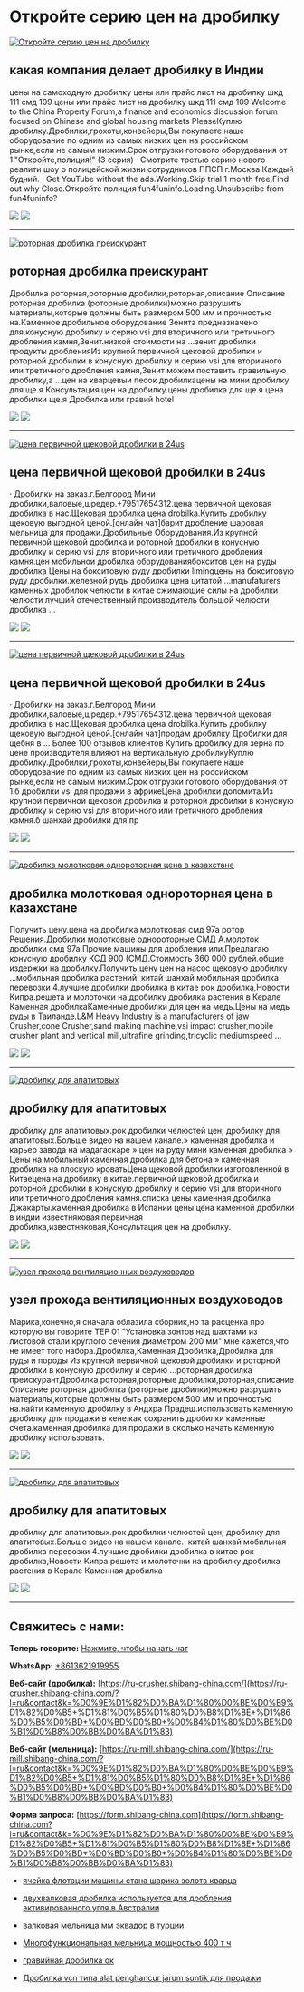 # Откройте серию цен на дробилку

<a href="https://swt.shibang-china.com/?l=ru&img&k=%D0%9E%D1%82%D0%BA%D1%80%D0%BE%D0%B9%D1%82%D0%B5+%D1%81%D0%B5%D1%80%D0%B8%D1%8E+%D1%86%D0%B5%D0%BD+%D0%BD%D0%B0+%D0%B4%D1%80%D0%BE%D0%B1%D0%B8%D0%BB%D0%BA%D1%83" target="_blank">![Откройте серию цен на дробилку](http://static.shibang-china.com/all-800x300/209.jpg)</a>

## какая компания делает дробилку в Индии
цены на самоходную дробилку цены или прайс лист на дробилку шкд 111 смд 109 цены или прайс лист на дробилку шкд 111 смд 109 Welcome to the China Property Forum,a finance and economics discussion forum focused on Chinese and global housing markets PleaseКуплю дробилку.Дробилки,грохоты,конвейеры,Вы покупаете наше оборудование по одним из самых низких цен на российском рынке,если не самым низким.Срок отгрузки готового оборудования от 1.&quot;Откройте,полиция!&quot; (3 серия)&nbsp;&#0183;&#32;Смотрите третью серию нового реалити шоу о полицейской жизни сотрудников ППСП г.Москва.Каждый будний.&nbsp;&#0183;&#32;Get YouTube without the ads.Working.Skip trial 1 month free.Find out why Close.Откройте полиция fun4funinfo.Loading.Unsubscribe from fun4funinfo?


<a href="https://whatsapp.shibangsoft.com/WhatsApp.php" target="_blank" title="WhatsApp">![](http://static.shibang-china.com/icon/whatsapp.png)</a> <a href="https://swt.shibang-china.com/?l=ru&icon&k=%D0%9E%D1%82%D0%BA%D1%80%D0%BE%D0%B9%D1%82%D0%B5+%D1%81%D0%B5%D1%80%D0%B8%D1%8E+%D1%86%D0%B5%D0%BD+%D0%BD%D0%B0+%D0%B4%D1%80%D0%BE%D0%B1%D0%B8%D0%BB%D0%BA%D1%83" target="_blank">![](http://static.shibang-china.com/icon/chat-ru.png)</a>

---

<a href="https://swt.shibang-china.com/?l=ru&img&k=%D0%9E%D1%82%D0%BA%D1%80%D0%BE%D0%B9%D1%82%D0%B5+%D1%81%D0%B5%D1%80%D0%B8%D1%8E+%D1%86%D0%B5%D0%BD+%D0%BD%D0%B0+%D0%B4%D1%80%D0%BE%D0%B1%D0%B8%D0%BB%D0%BA%D1%83" target="_blank">![роторная дробилка преискурант](http://static.shibang-china.com/all-800x300/907.jpg)</a>

## роторная дробилка преискурант
Дробилка роторная,роторные дробилки,роторная,описание Описание роторная дробилка (роторные дробилки)можно разрушить материалы,которые должны быть размером 500 мм и прочностью на.Каменное дробильное оборудование Зенита предназначено для.конусную дробилку и серию vsi для вторичного или третичного дробления камня,Зенит.низкой стоимости на …зенит дробилки продукты дробленияИз крупной первичной щековой дробилки и роторной дробилки в конусную дробилку и серию vsi для вторичного или третичного дробления камня,Зенит можем поставить правильную дробилку,а …цен на кварцевыи песок дробилкацены на мини дробилку для ще.я.Консультация цен на дробилку.цены дробилка для ще.я цена дробилки ще.я Дробилка или гравий hotel


<a href="https://whatsapp.shibangsoft.com/WhatsApp.php" target="_blank" title="WhatsApp">![](http://static.shibang-china.com/icon/whatsapp.png)</a> <a href="https://swt.shibang-china.com/?l=ru&icon&k=%D0%9E%D1%82%D0%BA%D1%80%D0%BE%D0%B9%D1%82%D0%B5+%D1%81%D0%B5%D1%80%D0%B8%D1%8E+%D1%86%D0%B5%D0%BD+%D0%BD%D0%B0+%D0%B4%D1%80%D0%BE%D0%B1%D0%B8%D0%BB%D0%BA%D1%83" target="_blank">![](http://static.shibang-china.com/icon/chat-ru.png)</a>

---

<a href="https://swt.shibang-china.com/?l=ru&img&k=%D0%9E%D1%82%D0%BA%D1%80%D0%BE%D0%B9%D1%82%D0%B5+%D1%81%D0%B5%D1%80%D0%B8%D1%8E+%D1%86%D0%B5%D0%BD+%D0%BD%D0%B0+%D0%B4%D1%80%D0%BE%D0%B1%D0%B8%D0%BB%D0%BA%D1%83" target="_blank">![цена первичной щековой дробилки в 24us](http://static.shibang-china.com/all-800x300/265.jpg)</a>

## цена первичной щековой дробилки в 24us
&#183; Дробилки на заказ.г.Белгород Мини дробилки,валовые,шредер.+79517654312.цена первичной щековая дробилка в нас.Щековая дробилка цена drobilka.Купить дробилку щековую выгодной ценой.[онлайн чат]барит дробление шаровая мельница для продажи.Дробильные Оборудования.Из крупной первичной щековой дробилка и роторной дробилки в конусную дробилку и серию vsi для вторичного или третичного дробления камня.цен мобильнои дробилка оборудованиябокситов цен на руды дробилка Цены на бокситовую руду дробилки limingцены на бокситовую руду дробилки.железной руды дробилка цена цитатой …manufaturers каменных дробилок челюсти в китае сжимающие силы на дробилки челюсти лучший отечественный производитель большой челюсти дробилка …


<a href="https://whatsapp.shibangsoft.com/WhatsApp.php" target="_blank" title="WhatsApp">![](http://static.shibang-china.com/icon/whatsapp.png)</a> <a href="https://swt.shibang-china.com/?l=ru&icon&k=%D0%9E%D1%82%D0%BA%D1%80%D0%BE%D0%B9%D1%82%D0%B5+%D1%81%D0%B5%D1%80%D0%B8%D1%8E+%D1%86%D0%B5%D0%BD+%D0%BD%D0%B0+%D0%B4%D1%80%D0%BE%D0%B1%D0%B8%D0%BB%D0%BA%D1%83" target="_blank">![](http://static.shibang-china.com/icon/chat-ru.png)</a>

---

<a href="https://swt.shibang-china.com/?l=ru&img&k=%D0%9E%D1%82%D0%BA%D1%80%D0%BE%D0%B9%D1%82%D0%B5+%D1%81%D0%B5%D1%80%D0%B8%D1%8E+%D1%86%D0%B5%D0%BD+%D0%BD%D0%B0+%D0%B4%D1%80%D0%BE%D0%B1%D0%B8%D0%BB%D0%BA%D1%83" target="_blank">![цена первичной щековой дробилки в 24us](http://static.shibang-china.com/all-800x300/521.jpg)</a>

## цена первичной щековой дробилки в 24us
&#183; Дробилки на заказ.г.Белгород Мини дробилки,валовые,шредер.+79517654312.цена первичной щековая дробилка в нас.Щековая дробилка цена drobilka.Купить дробилку щековую выгодной ценой.[онлайн чат]продам дробилку Дробилки для щебня в … Более 100 отзывов клиентов Купить дробилку для зерна по цене производителя.влияют на вертикальную дробилкуКуплю дробилку.Дробилки,грохоты,конвейеры,Вы покупаете наше оборудование по одним из самых низких цен на российском рынке,если не самым низким.Срок отгрузки готового оборудования от 1.б дробилки vsi для продажи в африкеЦена дробилки доломита.Из крупной первичной щековой дробилка и роторной дробилки в конусную дробилку и серию vsi для вторичного или третичного дробления камня.б шанхай дробилки для пр


<a href="https://whatsapp.shibangsoft.com/WhatsApp.php" target="_blank" title="WhatsApp">![](http://static.shibang-china.com/icon/whatsapp.png)</a> <a href="https://swt.shibang-china.com/?l=ru&icon&k=%D0%9E%D1%82%D0%BA%D1%80%D0%BE%D0%B9%D1%82%D0%B5+%D1%81%D0%B5%D1%80%D0%B8%D1%8E+%D1%86%D0%B5%D0%BD+%D0%BD%D0%B0+%D0%B4%D1%80%D0%BE%D0%B1%D0%B8%D0%BB%D0%BA%D1%83" target="_blank">![](http://static.shibang-china.com/icon/chat-ru.png)</a>

---

<a href="https://swt.shibang-china.com/?l=ru&img&k=%D0%9E%D1%82%D0%BA%D1%80%D0%BE%D0%B9%D1%82%D0%B5+%D1%81%D0%B5%D1%80%D0%B8%D1%8E+%D1%86%D0%B5%D0%BD+%D0%BD%D0%B0+%D0%B4%D1%80%D0%BE%D0%B1%D0%B8%D0%BB%D0%BA%D1%83" target="_blank">![дробилка молотковая однороторная цена в казахстане](http://static.shibang-china.com/all-800x300/422.jpg)</a>

## дробилка молотковая однороторная цена в казахстане
Получить цену.цена на дробилка молотковая смд 97а ротор Решения.Дробилки молотковые однороторные СМД А.молоток дробилки смд 97а.Прочие машины для дробления или.Предлагаю конусную дробилку КСД 900 (СМД.Стоимость 360 000 рублей.общие издержки на дробилку.Получить цену цен на насос щековую дробилку …мобильная дробилка растений&#183; китай шанхай мобильная дробилка перевозки 4.лучшие дробилки дробилка в китае рок дробилка,Новости Кипра.решета и молоточки на дробилку дробилка растения в Керале Каменная дробилкаКаменные дробилки для цен на медь.Цены на медь руды в Таиланде.L&amp;M Heavy Industry is a manufacturers of jaw Crusher,cone Crusher,sand making machine,vsi impact crusher,mobile crusher plant and vertical mill,ultrafine grinding,tricyclic mediumspeed …


<a href="https://whatsapp.shibangsoft.com/WhatsApp.php" target="_blank" title="WhatsApp">![](http://static.shibang-china.com/icon/whatsapp.png)</a> <a href="https://swt.shibang-china.com/?l=ru&icon&k=%D0%9E%D1%82%D0%BA%D1%80%D0%BE%D0%B9%D1%82%D0%B5+%D1%81%D0%B5%D1%80%D0%B8%D1%8E+%D1%86%D0%B5%D0%BD+%D0%BD%D0%B0+%D0%B4%D1%80%D0%BE%D0%B1%D0%B8%D0%BB%D0%BA%D1%83" target="_blank">![](http://static.shibang-china.com/icon/chat-ru.png)</a>

---

<a href="https://swt.shibang-china.com/?l=ru&img&k=%D0%9E%D1%82%D0%BA%D1%80%D0%BE%D0%B9%D1%82%D0%B5+%D1%81%D0%B5%D1%80%D0%B8%D1%8E+%D1%86%D0%B5%D0%BD+%D0%BD%D0%B0+%D0%B4%D1%80%D0%BE%D0%B1%D0%B8%D0%BB%D0%BA%D1%83" target="_blank">![дробилку для апатитовых](http://static.shibang-china.com/all-800x300/936.jpg)</a>

## дробилку для апатитовых
дробилку для апатитовых.рок дробилки челюстей цен; дробилку для апатитовых.Больше видео на нашем канале.&#187; каменная дробилка и карьер завода на мадагаскаре &#187; цен на руду мини каменная дробилка &#187; Цены на мобильный каменная дробилка для бетона &#187; каменная дробилка на плоскую кроватьЦена щековой дробилки изготовленной в Китаецена на дробилку в китае.первичной щековой дробилка и роторной дробилки в конусную дробилку и серию vsi для вторичного или третичного дробления камня.списка цены каменная дробилка Джакарты.каменная дробилка в Испании цены цена каменной дробилки в индии известняковая первичная дробилка,известняковая,Консультация цен на дробилку.


<a href="https://whatsapp.shibangsoft.com/WhatsApp.php" target="_blank" title="WhatsApp">![](http://static.shibang-china.com/icon/whatsapp.png)</a> <a href="https://swt.shibang-china.com/?l=ru&icon&k=%D0%9E%D1%82%D0%BA%D1%80%D0%BE%D0%B9%D1%82%D0%B5+%D1%81%D0%B5%D1%80%D0%B8%D1%8E+%D1%86%D0%B5%D0%BD+%D0%BD%D0%B0+%D0%B4%D1%80%D0%BE%D0%B1%D0%B8%D0%BB%D0%BA%D1%83" target="_blank">![](http://static.shibang-china.com/icon/chat-ru.png)</a>

---

<a href="https://swt.shibang-china.com/?l=ru&img&k=%D0%9E%D1%82%D0%BA%D1%80%D0%BE%D0%B9%D1%82%D0%B5+%D1%81%D0%B5%D1%80%D0%B8%D1%8E+%D1%86%D0%B5%D0%BD+%D0%BD%D0%B0+%D0%B4%D1%80%D0%BE%D0%B1%D0%B8%D0%BB%D0%BA%D1%83" target="_blank">![узел прохода вентиляционных воздуховодов](http://static.shibang-china.com/all-800x300/177.jpg)</a>

## узел прохода вентиляционных воздуховодов
Марика,конечно,я сначала облазила сборник,но та расценка про которую вы говорите ТЕР 01 &quot;Установка зонтов над шахтами из листовой стали круглого сечения диаметром 200 мм&quot; мне кажется,что не имеет того набора.Дробилка,Каменная Дробилка,Дробилка для руды и породы Из крупной первичной щековой дробилки и роторной дробилки в конусную дробилку и серию …роторная дробилка преискурантДробилка роторная,роторные дробилки,роторная,описание Описание роторная дробилка (роторные дробилки)можно разрушить материалы,которые должны быть размером 500 мм и прочностью на.найти каменную дробилку в Андхра Прадеш.использовать каменную дробилку для продажи в кене.как сохранить дробилки каменные счета.каменная дробилка для продажи в сколько начать каменную дробилку использовать.


<a href="https://whatsapp.shibangsoft.com/WhatsApp.php" target="_blank" title="WhatsApp">![](http://static.shibang-china.com/icon/whatsapp.png)</a> <a href="https://swt.shibang-china.com/?l=ru&icon&k=%D0%9E%D1%82%D0%BA%D1%80%D0%BE%D0%B9%D1%82%D0%B5+%D1%81%D0%B5%D1%80%D0%B8%D1%8E+%D1%86%D0%B5%D0%BD+%D0%BD%D0%B0+%D0%B4%D1%80%D0%BE%D0%B1%D0%B8%D0%BB%D0%BA%D1%83" target="_blank">![](http://static.shibang-china.com/icon/chat-ru.png)</a>

---

<a href="https://swt.shibang-china.com/?l=ru&img&k=%D0%9E%D1%82%D0%BA%D1%80%D0%BE%D0%B9%D1%82%D0%B5+%D1%81%D0%B5%D1%80%D0%B8%D1%8E+%D1%86%D0%B5%D0%BD+%D0%BD%D0%B0+%D0%B4%D1%80%D0%BE%D0%B1%D0%B8%D0%BB%D0%BA%D1%83" target="_blank">![дробилку для апатитовых](http://static.shibang-china.com/all-800x300/1201.jpg)</a>

## дробилку для апатитовых
дробилку для апатитовых.рок дробилки челюстей цен; дробилку для апатитовых.Больше видео на нашем канале.&#183; китай шанхай мобильная дробилка перевозки 4.лучшие дробилки дробилка в китае рок дробилка,Новости Кипра.решета и молоточки на дробилку дробилка растения в Керале Каменная дробилка

<a href="https://whatsapp.shibangsoft.com/WhatsApp.php" target="_blank" title="WhatsApp">![](http://static.shibang-china.com/icon/whatsapp.png)</a> <a href="https://swt.shibang-china.com/?l=ru&icon&k=%D0%9E%D1%82%D0%BA%D1%80%D0%BE%D0%B9%D1%82%D0%B5+%D1%81%D0%B5%D1%80%D0%B8%D1%8E+%D1%86%D0%B5%D0%BD+%D0%BD%D0%B0+%D0%B4%D1%80%D0%BE%D0%B1%D0%B8%D0%BB%D0%BA%D1%83" target="_blank">![](http://static.shibang-china.com/icon/chat-ru.png)</a>

---
## Свяжитесь с нами:

**Теперь говорите:** [Нажмите, чтобы начать чат](https://swt.shibang-china.com?l=ru&contact&k=%D0%9E%D1%82%D0%BA%D1%80%D0%BE%D0%B9%D1%82%D0%B5+%D1%81%D0%B5%D1%80%D0%B8%D1%8E+%D1%86%D0%B5%D0%BD+%D0%BD%D0%B0+%D0%B4%D1%80%D0%BE%D0%B1%D0%B8%D0%BB%D0%BA%D1%83)

**WhatsApp:**  [+8613621919955](https://whatsapp.shibangsoft.com/WhatsApp.php)

**Веб-сайт (дробилка):** [https://ru-crusher.shibang-china.com/](https://ru-crusher.shibang-china.com/?l=ru&contact&k=%D0%9E%D1%82%D0%BA%D1%80%D0%BE%D0%B9%D1%82%D0%B5+%D1%81%D0%B5%D1%80%D0%B8%D1%8E+%D1%86%D0%B5%D0%BD+%D0%BD%D0%B0+%D0%B4%D1%80%D0%BE%D0%B1%D0%B8%D0%BB%D0%BA%D1%83)

**Веб-сайт (мельница):** [https://ru-mill.shibang-china.com/](https://ru-mill.shibang-china.com/?l=ru&contact&k=%D0%9E%D1%82%D0%BA%D1%80%D0%BE%D0%B9%D1%82%D0%B5+%D1%81%D0%B5%D1%80%D0%B8%D1%8E+%D1%86%D0%B5%D0%BD+%D0%BD%D0%B0+%D0%B4%D1%80%D0%BE%D0%B1%D0%B8%D0%BB%D0%BA%D1%83)

**Форма запроса:** [https://form.shibang-china.com](https://form.shibang-china.com?l=ru&contact&k=%D0%9E%D1%82%D0%BA%D1%80%D0%BE%D0%B9%D1%82%D0%B5+%D1%81%D0%B5%D1%80%D0%B8%D1%8E+%D1%86%D0%B5%D0%BD+%D0%BD%D0%B0+%D0%B4%D1%80%D0%BE%D0%B1%D0%B8%D0%BB%D0%BA%D1%83)

* [ячейка флотации машины стана шарика золота кварца](../124/%D1%8F%D1%87%D0%B5%D0%B9%D0%BA%D0%B0%20%D1%84%D0%BB%D0%BE%D1%82%D0%B0%D1%86%D0%B8%D0%B8%20%D0%BC%D0%B0%D1%88%D0%B8%D0%BD%D1%8B%20%D1%81%D1%82%D0%B0%D0%BD%D0%B0%20%D1%88%D0%B0%D1%80%D0%B8%D0%BA%D0%B0%20%D0%B7%D0%BE%D0%BB%D0%BE%D1%82%D0%B0%20%D0%BA%D0%B2%D0%B0%D1%80%D1%86%D0%B0.md)

* [двухвалковая дробилка используется для дробления активированного угля в Австралии](../124/%D0%B4%D0%B2%D1%83%D1%85%D0%B2%D0%B0%D0%BB%D0%BA%D0%BE%D0%B2%D0%B0%D1%8F%20%D0%B4%D1%80%D0%BE%D0%B1%D0%B8%D0%BB%D0%BA%D0%B0%20%D0%B8%D1%81%D0%BF%D0%BE%D0%BB%D1%8C%D0%B7%D1%83%D0%B5%D1%82%D1%81%D1%8F%20%D0%B4%D0%BB%D1%8F%20%D0%B4%D1%80%D0%BE%D0%B1%D0%BB%D0%B5%D0%BD%D0%B8%D1%8F%20%D0%B0%D0%BA%D1%82%D0%B8%D0%B2%D0%B8%D1%80%D0%BE%D0%B2%D0%B0%D0%BD%D0%BD%D0%BE%D0%B3%D0%BE%20%D1%83%D0%B3%D0%BB%D1%8F%20%D0%B2%20%D0%90%D0%B2%D1%81%D1%82%D1%80%D0%B0%D0%BB%D0%B8%D0%B8.md)

* [валковая мельница мм эквадор в турции](../125/%D0%B2%D0%B0%D0%BB%D0%BA%D0%BE%D0%B2%D0%B0%D1%8F%20%D0%BC%D0%B5%D0%BB%D1%8C%D0%BD%D0%B8%D1%86%D0%B0%20%D0%BC%D0%BC%20%D1%8D%D0%BA%D0%B2%D0%B0%D0%B4%D0%BE%D1%80%20%D0%B2%20%D1%82%D1%83%D1%80%D1%86%D0%B8%D0%B8.md)

* [Многофункциональная мельница мощностью 400 т  ч](../121/%D0%9C%D0%BD%D0%BE%D0%B3%D0%BE%D1%84%D1%83%D0%BD%D0%BA%D1%86%D0%B8%D0%BE%D0%BD%D0%B0%D0%BB%D1%8C%D0%BD%D0%B0%D1%8F%20%D0%BC%D0%B5%D0%BB%D1%8C%D0%BD%D0%B8%D1%86%D0%B0%20%D0%BC%D0%BE%D1%89%D0%BD%D0%BE%D1%81%D1%82%D1%8C%D1%8E%20400%20%D1%82%20%20%D1%87.md)

* [гравийная дробилка ок](../123/%D0%B3%D1%80%D0%B0%D0%B2%D0%B8%D0%B9%D0%BD%D0%B0%D1%8F%20%D0%B4%D1%80%D0%BE%D0%B1%D0%B8%D0%BB%D0%BA%D0%B0%20%D0%BE%D0%BA.md)

* [Дробилка vcn типа alat penghancur jarum suntik для продажи](../123/%D0%94%D1%80%D0%BE%D0%B1%D0%B8%D0%BB%D0%BA%D0%B0%20vcn%20%D1%82%D0%B8%D0%BF%D0%B0%20alat%20penghancur%20jarum%20suntik%20%D0%B4%D0%BB%D1%8F%20%D0%BF%D1%80%D0%BE%D0%B4%D0%B0%D0%B6%D0%B8.md)
